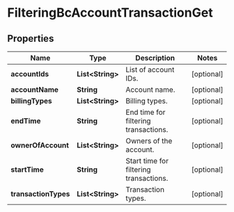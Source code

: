 # FilteringBcAccountTransactionGet

## Properties
Name | Type | Description | Notes
------------ | ------------- | ------------- | -------------
**accountIds** | **List&lt;String&gt;** | List of account IDs. |  [optional]
**accountName** | **String** | Account name. |  [optional]
**billingTypes** | **List&lt;String&gt;** | Billing types. |  [optional]
**endTime** | **String** | End time for filtering transactions. |  [optional]
**ownerOfAccount** | **List&lt;String&gt;** | Owners of the account. |  [optional]
**startTime** | **String** | Start time for filtering transactions. |  [optional]
**transactionTypes** | **List&lt;String&gt;** | Transaction types. |  [optional]
